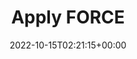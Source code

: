 ---
weight: 1900
title: "Apply FORCE"
description: "Getting a License."
icon: heart_plus
lead: ""
date: 2022-10-15T02:21:15+00:00
lastmod: "2024-03-18T16:54:23+00:00"
draft: true
images: []
---